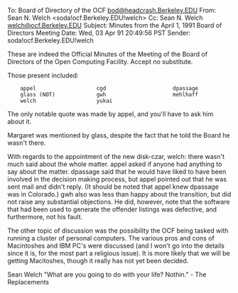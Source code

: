 To: Board of Directory of the OCF <bod@headcrash.Berkeley.EDU>
From: Sean N. Welch <soda!ocf.Berkeley.EDU!welch>
Cc: Sean N. Welch <welch@ocf.Berkeley.EDU>
Subject: Minutes from the April 1, 1991 Board of Directors Meeting
Date: Wed, 03 Apr 91 20:49:56 PST
Sender: soda!ocf.Berkeley.EDU!welch
 
 
These are indeed the Official Minutes of the Meeting of the Board of
Directors of the Open Computing Facility.  Accept no substitute.
 
Those present included:
 
        appel                   cgd                     dpassage
        glass (NOT)             gwh                     mehlhaff
        welch                   yukai
 
The only notable quote was made by appel, and you'll have to ask him
about it.
 
Margaret was mentioned by glass, despite the fact that he told the
Board he wasn't there.
 
With regards to the appointment of the new disk-czar, welch:  there
wasn't much said about the whole matter.  appel asked if anyone had
anything to say about the matter.  dpassage said that he would have
liked to have been involved in the decision making process, but appel
pointed out that he was sent mail and didn't reply.  (It should be
noted that appel knew dpassage was in Colorado.)  gwh also was less
than happy about the transition, but did not raise any substantial
objections.  He did, however, note that the software that had been
used to generate the offender listings was defective, and furthermore,
not his fault.
 
The other topic of discussion was the possibility the OCF being tasked
with running a cluster of personal computers.  The various pros and cons
of Macintoshes and IBM PC's were discussed (and I won't go into the
details since it is, for the most part a religious issue).  It is more
likely that we will be getting Macitoshes, though it really has not yet
been decided.
 
Sean Welch
"What are you going to do with your life?        Nothin." - The Replacements
